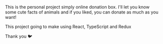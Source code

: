 This is the personal project simply online donation box.
I'll let you know some cute facts of animals and if you liked, you can donate as much as you want!

This project going to make using React, TypeScript and Redux

Thank you 🐦
